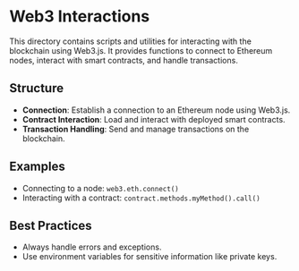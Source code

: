 # Web3 Interactions

This directory contains scripts and utilities for interacting with the blockchain using Web3.js. It provides functions to connect to Ethereum nodes, interact with smart contracts, and handle transactions.

## Structure

- **Connection**: Establish a connection to an Ethereum node using Web3.js.
- **Contract Interaction**: Load and interact with deployed smart contracts.
- **Transaction Handling**: Send and manage transactions on the blockchain.

## Examples

- Connecting to a node: `web3.eth.connect()`
- Interacting with a contract: `contract.methods.myMethod().call()`

## Best Practices

- Always handle errors and exceptions.
- Use environment variables for sensitive information like private keys.
